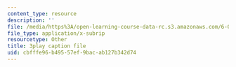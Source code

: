```yaml
---
content_type: resource
description: ''
file: /media/https%3A/open-learning-course-data-rc.s3.amazonaws.com/6-042j-mathematics-for-computer-science-fall-2010/cbfffe96b49557ef9bacab127b342d74_q4mwO2qS2z4.vtt
file_type: application/x-subrip
resourcetype: Other
title: 3play caption file
uid: cbfffe96-b495-57ef-9bac-ab127b342d74
---
```

